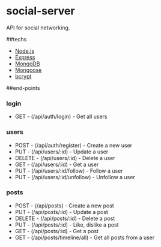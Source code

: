 # social-server

API for social networking.

##techs

  * [Node.js](https://nodejs.org)
  * [Express](https://expressjs.com)
  * [MongoDB](https://www.mongodb.com)
  * [Mongoose](https://mongoosejs.com)
  * [bcrypt](https://www.npmjs.com/package/bcrypt)

##end-points 

### login

  * GET - (/api/auth/login) - Get all users

### users 

  * POST - (/api/auth/register)  - Create a new user
  * PUT - (/api/users/:id) - Update a user
  * DELETE - (/api/users/:id) - Delete a user
  * GET - (/api/users/:id) - Get a user
  * PUT - (/api/users/:id/follow) - Follow a user
  * PUT - (/api/users/:id/unfollow) - Unfollow a user

### posts

  * POST - (/api/posts) - Create a new post
  * PUT - (/api/posts/:id) - Update a post
  * DELETE - (/api/posts/:id) - Delete a post
  * PUT - (/api/posts/:id) - Like, dislike a post
  * GET - (/api/posts/:id) - Get a post
  * GET - (/api/posts/timeline/all) - Get all posts from a user

